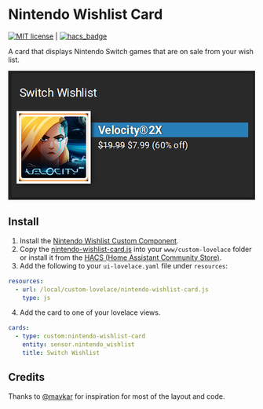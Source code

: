 Nintendo Wishlist Card
======================

[![MIT license](https://img.shields.io/badge/License-MIT-blue.svg)](LICENSE) | [![hacs_badge](https://img.shields.io/badge/HACS-Default-orange.svg)](https://github.com/custom-components/hacs)

A card that displays Nintendo Switch games that are on sale from your wish list.

![nintendo-wishlist-card-screenshot](https://github.com/custom-cards/nintendo-wishlist-card/raw/master/example.png)

Install
-------

1) Install the [Nintendo Wishlist Custom Component](https://github.com/custom-components/sensor.nintendo_wishlist).
2) Copy the [nintendo-wishlist-card.js](https://raw.githubusercontent.com/custom-cards/nintendo-wishlist-card/master/nintendo-wishlist-card.js) into your `www/custom-lovelace` folder or install it
   from the [HACS (Home Assistant Community Store)](https://custom-components.github.io/hacs/).
3) Add the following to your `ui-lovelace.yaml` file under `resources`:

```yaml
resources:
  - url: /local/custom-lovelace/nintendo-wishlist-card.js
    type: js
```

4) Add the card to one of your lovelace views.

```yaml
cards:
  - type: custom:nintendo-wishlist-card
    entity: sensor.nintendo_wishlist
    title: Switch Wishlist
```

Credits
-------

Thanks to [@maykar](https://github.com/maykar) for inspiration for most of
the layout and code.
